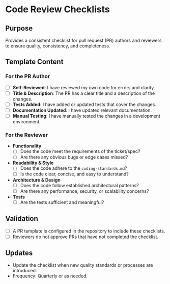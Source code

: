 # Code Review Checklists

## Purpose
Provides a consistent checklist for pull request (PR) authors and reviewers to ensure quality, consistency, and completeness.

## Template Content

### For the PR Author
- [ ] **Self-Reviewed**: I have reviewed my own code for errors and clarity.
- [ ] **Title & Description**: The PR has a clear title and a description of the changes.
- [ ] **Tests Added**: I have added or updated tests that cover the changes.
- [ ] **Documentation Updated**: I have updated relevant documentation.
- [ ] **Manual Testing**: I have manually tested the changes in a development environment.

### For the Reviewer
- **Functionality**
  - [ ] Does the code meet the requirements of the ticket/spec?
  - [ ] Are there any obvious bugs or edge cases missed?
- **Readability & Style**
  - [ ] Does the code adhere to the `coding-standards.md`?
  - [ ] Is the code clear, concise, and easy to understand?
- **Architecture & Design**
  - [ ] Does the code follow established architectural patterns?
  - [ ] Are there any performance, security, or scalability concerns?
- **Tests**
  - [ ] Are the tests sufficient and meaningful?

## Validation
- [ ] A PR template is configured in the repository to include these checklists.
- [ ] Reviewers do not approve PRs that have not completed the checklist.

## Updates
- Update the checklist when new quality standards or processes are introduced.
- Frequency: Quarterly or as needed.
